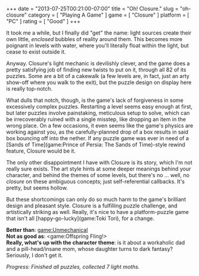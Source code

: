 +++
date = "2013-07-25T00:21:00-07:00"
title = "Oh!  Closure."
slug = "oh-closure"
category = [ "Playing A Game" ]
game = [ "Closure" ]
platform = [ "PC" ]
rating = [ "Good" ]
+++

It took me a while, but I finally did "get" the name: light sources create their own little, <i>enclosed</i> bubbles of reality around them.  This becomes more poignant in levels with water, where you'll literally float within the light, but cease to exist outside it.

Anyway.  Closure's light mechanic is devilishly clever, and the game does a pretty satisfying job of finding new twists to put on it, through all 82 of its puzzles.  Some are a bit of a cakewalk (a few levels are, in fact, just an arty show-off where you walk to the exit), but the puzzle design on display here is really top-notch.

What dulls that notch, though, is the game's lack of forgiveness in some excessively complex puzzles.  Restarting a level seems easy enough at first, but later puzzles involve painstaking, meticulous setup to solve, which can be irrecoverably ruined with a single misstep, like dropping an item in the wrong place.  On a few occasions, it even seems like the game's physics are working against you, as the carefully-planned drop of a box results in said box bouncing off into the nether.  If any puzzle game was ever in need of a [Sands of Time](game:Prince of Persia: The Sands of Time)-style rewind feature, Closure would be it.

The only other disappointment I have with Closure is its story, which I'm not really sure exists.  The art style hints at some deeper meanings behind your character, and behind the themes of some levels, but there's no ... well, no <i>closure</i> on these ambiguous concepts; just self-referential callbacks.  It's pretty, but seems hollow.

But these shortcomings can only do so much harm to the game's brilliant design and pleasant style.  Closure is a fulfilling puzzle challenge, and artistically striking as well.  Really, it's nice to have a platform-puzzle game that isn't all [happy-go-lucky](game:Toki Tori), for a change.

<b>Better than</b>: <game:Unmechanical>  
<b>Not as good as</b>: <game:Offspring Fling!>  
<b>Really, what's up with the character theme</b>: is it about a workaholic dad and a pill-head/insane mom, whose daughter turns to dark fantasy?  Seriously, I don't get it.

<i>Progress: Finished all puzzles, collected 7 light moths.</i>